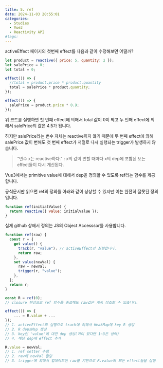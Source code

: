 ```yaml
---
title: 5. ref
date: 2024-11-03 20:55:01
categories:
  - Studies
  - Vue3
  - Reactivity API
#tags:
---
```

activeEffect 페이지의 첫번째 effect를 다음과 같이 수정해보면 어떨까?

```js
let product = reactive({ price: 5, quantity: 2 });
let salePrice = 0;
let total = 0;

effect(() => {
  //total = product.price * product.quantity
  total = salePrice * product.quantity;
});

effect(() => {
  salePrice = product.price * 0.9;
});
```

위 코드를 실행하면 첫 번째 effect에 의해서 total 값이 0이 되고 두 번째 effect에 의해서 salePrice의 값은 4.5가 됩니다.

하지만 salePrice라는 변수 자체는 reactive하지 않기 때문에 두 번째 effect에 의해 salePrice 값이 변해도 첫 번째 effect가 저절로 다시 실행되는 trigger가 발생하지 않습니다.

> "변수 x는 reactive하다." : x의 값이 변할 때마다 x의 dep에 포함된 모든 effect들이 다시 계산된다.

Vue3에서는 primitive value에 대해서 dep을 정의할 수 있도록 ref라는 함수를 제공합니다.

공식문서만 읽으면 ref의 정의를 아래와 같이 상상할 수 있지만 이는 완전히 잘못된 정의입니다.

```js
function ref(initialValue) {
  return reactive({ value: initialValue });
}
```

실제 github 상에서 정의는 JS의 Object Accesssor를 사용합니다.

```js
function ref(raw) {
  const r = {
    get value() {
      track(r, "value"); // activeEffect만 실행합니다.
      return raw;
    },
    set value(newVal) {
      raw = newVal;
      trigger(r, "value");
    },
  };
  return r;
}

const R = ref(0);
// closure 현상으로 ref 함수를 종료해도 raw값은 계속 참조할 수 있습니다.

effect(() => {
	... = R.value + ...
});
// 1. activeEffect의 실행으로 track에 의해서 WeakMap에 key R 생성
// 2. R depsMap 생성
// 3. key인 'value'에 대한 dep 생성(이미 있다면 1~3은 생략)
// 4. 해당 dep에 effect 추가

R.value = newVal;
// 1. ref setter 수행
// 2. raw에 newVal 할당
// 3. trigger에 의해서 업데이트된 raw를 기반으로 R.value의 모든 effect들을 실행
```
